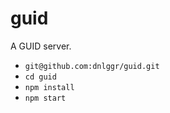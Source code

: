 # guid

A GUID server.

- `git@github.com:dnlggr/guid.git`
- `cd guid`
- `npm install`
- `npm start`
